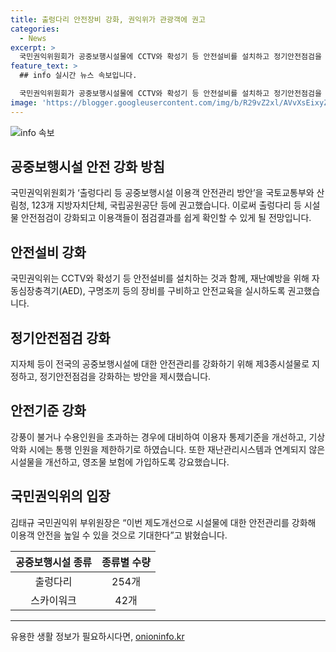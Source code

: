 ```yaml
---
title: 출렁다리 안전장비 강화, 권익위가 관광객에 권고
categories:
  - News
excerpt: >
  국민권익위원회가 공중보행시설물에 CCTV와 확성기 등 안전설비를 설치하고 정기안전점검을 권고했다. 현재 전국에는 출렁다리 254개, 스카이워크 42개 등 총 349개의 시설물이 있으며, 이를 제3종시설물로 지정하여 안전점검을 강화하고 안전성 정보를 공개하고자 했다. 또한, 안전설비 설치와 함께 응급조치 장비를 구비하고 안전교육을 강화하는 등의 조치를 권고했다. 국민권익위는 이를 통해 출렁다리 등 시설물에 대한 안전관리를 강화하고 이용객 안전을 높일 수 있을 것으로 기대했다.
feature_text: >
  ## info 실시간 뉴스 속보입니다.

  국민권익위원회가 공중보행시설물에 CCTV와 확성기 등 안전설비를 설치하고 정기안전점검을 권고했다. 현재 전국에는 출렁다리 254개, 스카이워크 42개 등 총 349개의 시설물이 있으며, 이를 제3종시설물로 지정하여 안전점검을 강화하고 안전성 정보를 공개하고자 했다. 또한, 안전설비 설치와 함께 응급조치 장비를 구비하고 안전교육을 강화하는 등의 조치를 권고했다. 국민권익위는 이를 통해 출렁다리 등 시설물에 대한 안전관리를 강화하고 이용객 안전을 높일 수 있을 것으로 기대했다.
image: 'https://blogger.googleusercontent.com/img/b/R29vZ2xl/AVvXsEixyZcFfHzMRdzZMjFBmAUKJYCLCGyLL1o632UiGVXcaFdKo_bkvkuCioo0uUKlGfBVcT3P84aROyZIXSBEx3Aw5nCQ3pTgDom1WDC4m8eifvWiAmWEEVb4x6G_l8C0QH225ldMjyaFvpxGEBGNO37VmDTDMHGhJPq73UglMfDca1-0aw/s1600/blogspot.png'
---
```


<p><img src="https://blogger.googleusercontent.com/img/b/R29vZ2xl/AVvXsEixyZcFfHzMRdzZMjFBmAUKJYCLCGyLL1o632UiGVXcaFdKo_bkvkuCioo0uUKlGfBVcT3P84aROyZIXSBEx3Aw5nCQ3pTgDom1WDC4m8eifvWiAmWEEVb4x6G_l8C0QH225ldMjyaFvpxGEBGNO37VmDTDMHGhJPq73UglMfDca1-0aw/s1600/blogspot.png" alt="info 속보" /></p>

<h2>공중보행시설 안전 강화 방침</h2>

<p data-ke-size="size16">국민권익위원회가 ‘출렁다리 등 공중보행시설 이용객 안전관리 방안’을 국토교통부와 산림청, 123개 지방자치단체, 국립공원공단 등에 권고했습니다. 이로써 출렁다리 등 시설물 안전점검이 강화되고 이용객들이 점검결과를 쉽게 확인할 수 있게 될 전망입니다.</p>

<h2>안전설비 강화</h2>

<p data-ke-size="size16">국민권익위는 CCTV와 확성기 등 안전설비를 설치하는 것과 함께, 재난예방을 위해 자동심장충격기(AED), 구명조끼 등의 장비를 구비하고 안전교육을 실시하도록 권고했습니다.</p>

<h2>정기안전점검 강화</h2>

<p data-ke-size="size16">지자체 등이 전국의 공중보행시설에 대한 안전관리를 강화하기 위해 제3종시설물로 지정하고, 정기안전점검을 강화하는 방안을 제시했습니다.</p>

<h2>안전기준 강화</h2>

<p data-ke-size="size16">강풍이 불거나 수용인원을 초과하는 경우에 대비하여 이용자 통제기준을 개선하고, 기상악화 시에는 통행 인원을 제한하기로 하였습니다. 또한 재난관리시스템과 연계되지 않은 시설물을 개선하고, 영조물 보험에 가입하도록 강요했습니다.</p>

<h2>국민권익위의 입장</h2>

<p data-ke-size="size16">김태규 국민권익위 부위원장은 “이번 제도개선으로 시설물에 대한 안전관리를 강화해 이용객 안전을 높일 수 있을 것으로 기대한다”고 밝혔습니다.</p>

<table>
<thead>
<tr>
<th style="text-align: center;">공중보행시설 종류</th>
<th style="text-align: center;">종류별 수량</th>
</tr>
</thead>
<tbody>
<tr>
<td style="text-align: center;">출렁다리</td>
<td style="text-align: center;">254개</td>
</tr>
<tr>
<td style="text-align: center;">스카이워크</td>
<td style="text-align: center;">42개</td>
</tr>
</tbody>
</table>

<hr>

<p data-ke-size="size16"></p>
유용한 생활 정보가 필요하시다면, <a href="https://onioninfo.kr" rel="dofollow">onioninfo.kr</a>


